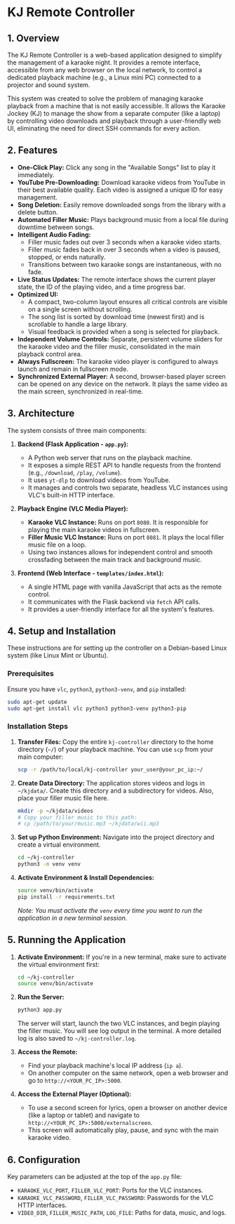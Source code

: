 # KJ Remote Controller

## 1. Overview

The KJ Remote Controller is a web-based application designed to simplify the management of a karaoke night. It provides a remote interface, accessible from any web browser on the local network, to control a dedicated playback machine (e.g., a Linux mini PC) connected to a projector and sound system.

This system was created to solve the problem of managing karaoke playback from a machine that is not easily accessible. It allows the Karaoke Jockey (KJ) to manage the show from a separate computer (like a laptop) by controlling video downloads and playback through a user-friendly web UI, eliminating the need for direct SSH commands for every action.

## 2. Features

*   **One-Click Play:** Click any song in the "Available Songs" list to play it immediately.
*   **YouTube Pre-Downloading:** Download karaoke videos from YouTube in their best available quality. Each video is assigned a unique ID for easy management.
*   **Song Deletion:** Easily remove downloaded songs from the library with a delete button.
*   **Automated Filler Music:** Plays background music from a local file during downtime between songs.
*   **Intelligent Audio Fading:**
    *   Filler music fades out over 3 seconds when a karaoke video starts.
    *   Filler music fades back in over 3 seconds when a video is paused, stopped, or ends naturally.
    *   Transitions between two karaoke songs are instantaneous, with no fade.
*   **Live Status Updates:** The remote interface shows the current player state, the ID of the playing video, and a time progress bar.
*   **Optimized UI:**
    *   A compact, two-column layout ensures all critical controls are visible on a single screen without scrolling.
    *   The song list is sorted by download time (newest first) and is scrollable to handle a large library.
    *   Visual feedback is provided when a song is selected for playback.
*   **Independent Volume Controls:** Separate, persistent volume sliders for the karaoke video and the filler music, consolidated in the main playback control area.
*   **Always Fullscreen:** The karaoke video player is configured to always launch and remain in fullscreen mode.
*   **Synchronized External Player:** A second, browser-based player screen can be opened on any device on the network. It plays the same video as the main screen, synchronized in real-time.

## 3. Architecture

The system consists of three main components:

1.  **Backend (Flask Application - `app.py`):**
    *   A Python web server that runs on the playback machine.
    *   It exposes a simple REST API to handle requests from the frontend (e.g., `/download`, `/play`, `/volume`).
    *   It uses `yt-dlp` to download videos from YouTube.
    *   It manages and controls two separate, headless VLC instances using VLC's built-in HTTP interface.

2.  **Playback Engine (VLC Media Player):**
    *   **Karaoke VLC Instance:** Runs on port `8080`. It is responsible for playing the main karaoke videos in fullscreen.
    *   **Filler Music VLC Instance:** Runs on port `8081`. It plays the local filler music file on a loop.
    *   Using two instances allows for independent control and smooth crossfading between the main track and background music.

3.  **Frontend (Web Interface - `templates/index.html`):**
    *   A single HTML page with vanilla JavaScript that acts as the remote control.
    *   It communicates with the Flask backend via `fetch` API calls.
    *   It provides a user-friendly interface for all the system's features.

## 4. Setup and Installation

These instructions are for setting up the controller on a Debian-based Linux system (like Linux Mint or Ubuntu).

### Prerequisites

Ensure you have `vlc`, `python3`, `python3-venv`, and `pip` installed:
```bash
sudo apt-get update
sudo apt-get install vlc python3 python3-venv python3-pip
```

### Installation Steps

1.  **Transfer Files:** Copy the entire `kj-controller` directory to the home directory (`~/`) of your playback machine. You can use `scp` from your main computer:
    ```bash
    scp -r /path/to/local/kj-controller your_user@your_pc_ip:~/
    ```

2.  **Create Data Directory:** The application stores videos and logs in `~/kjdata/`. Create this directory and a subdirectory for videos. Also, place your filler music file here.
    ```bash
    mkdir -p ~/kjdata/videos
    # Copy your filler music to this path:
    # cp /path/to/your/music.mp3 ~/kjdata/wii.mp3
    ```

3.  **Set up Python Environment:** Navigate into the project directory and create a virtual environment.
    ```bash
    cd ~/kj-controller
    python3 -m venv venv
    ```

4.  **Activate Environment & Install Dependencies:**
    ```bash
    source venv/bin/activate
    pip install -r requirements.txt
    ```
    *Note: You must activate the `venv` every time you want to run the application in a new terminal session.*

## 5. Running the Application

1.  **Activate Environment:** If you're in a new terminal, make sure to activate the virtual environment first:
    ```bash
    cd ~/kj-controller
    source venv/bin/activate
    ```

2.  **Run the Server:**
    ```bash
    python3 app.py
    ```
    The server will start, launch the two VLC instances, and begin playing the filler music. You will see log output in the terminal. A more detailed log is also saved to `~/kj-controller.log`.

3.  **Access the Remote:**
    *   Find your playback machine's local IP address (`ip a`).
    *   On another computer on the same network, open a web browser and go to `http://<YOUR_PC_IP>:5000`.

4.  **Access the External Player (Optional):**
    *   To use a second screen for lyrics, open a browser on another device (like a laptop or tablet) and navigate to `http://<YOUR_PC_IP>:5000/externalscreen`.
    *   This screen will automatically play, pause, and sync with the main karaoke video.

## 6. Configuration

Key parameters can be adjusted at the top of the `app.py` file:

*   `KARAOKE_VLC_PORT`, `FILLER_VLC_PORT`: Ports for the VLC instances.
*   `KARAOKE_VLC_PASSWORD`, `FILLER_VLC_PASSWORD`: Passwords for the VLC HTTP interfaces.
*   `VIDEO_DIR`, `FILLER_MUSIC_PATH`, `LOG_FILE`: Paths for data, music, and logs.
